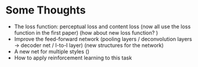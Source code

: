 # Some Thoughts
* The loss function: perceptual loss and content loss (now all use the loss function in the first paper) (how about new loss function? )
* Improve the feed-forward network (pooling layers / deconvolution layers -> decoder net / I-to-I layer)
  (new structures for the network)
* A new net for multiple styles ()
* How to apply reinforcement learning to this task